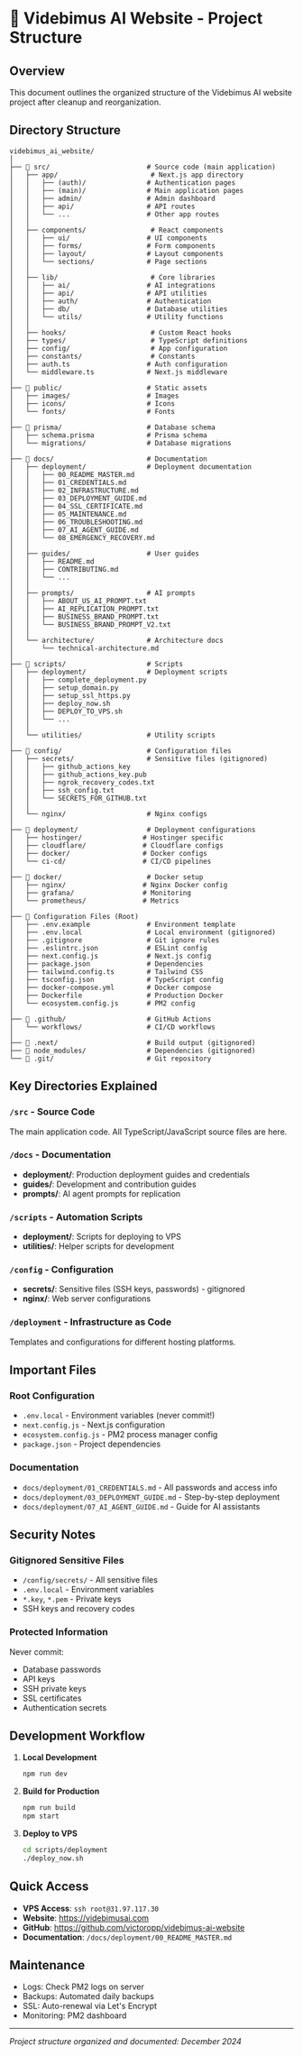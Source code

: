 # 📁 Videbimus AI Website - Project Structure

## Overview
This document outlines the organized structure of the Videbimus AI website project after cleanup and reorganization.

## Directory Structure

```
videbimus_ai_website/
│
├── 📂 src/                        # Source code (main application)
│   ├── app/                       # Next.js app directory
│   │   ├── (auth)/               # Authentication pages
│   │   ├── (main)/               # Main application pages
│   │   ├── admin/                # Admin dashboard
│   │   ├── api/                  # API routes
│   │   └── ...                   # Other app routes
│   │
│   ├── components/                # React components
│   │   ├── ui/                   # UI components
│   │   ├── forms/                # Form components
│   │   ├── layout/               # Layout components
│   │   └── sections/             # Page sections
│   │
│   ├── lib/                       # Core libraries
│   │   ├── ai/                   # AI integrations
│   │   ├── api/                  # API utilities
│   │   ├── auth/                 # Authentication
│   │   ├── db/                   # Database utilities
│   │   └── utils/                # Utility functions
│   │
│   ├── hooks/                     # Custom React hooks
│   ├── types/                     # TypeScript definitions
│   ├── config/                    # App configuration
│   ├── constants/                 # Constants
│   ├── auth.ts                   # Auth configuration
│   └── middleware.ts             # Next.js middleware
│
├── 📂 public/                     # Static assets
│   ├── images/                   # Images
│   ├── icons/                    # Icons
│   └── fonts/                    # Fonts
│
├── 📂 prisma/                     # Database schema
│   ├── schema.prisma             # Prisma schema
│   └── migrations/               # Database migrations
│
├── 📂 docs/                       # Documentation
│   ├── deployment/               # Deployment documentation
│   │   ├── 00_README_MASTER.md
│   │   ├── 01_CREDENTIALS.md
│   │   ├── 02_INFRASTRUCTURE.md
│   │   ├── 03_DEPLOYMENT_GUIDE.md
│   │   ├── 04_SSL_CERTIFICATE.md
│   │   ├── 05_MAINTENANCE.md
│   │   ├── 06_TROUBLESHOOTING.md
│   │   ├── 07_AI_AGENT_GUIDE.md
│   │   └── 08_EMERGENCY_RECOVERY.md
│   │
│   ├── guides/                   # User guides
│   │   ├── README.md
│   │   ├── CONTRIBUTING.md
│   │   └── ...
│   │
│   ├── prompts/                  # AI prompts
│   │   ├── ABOUT_US_AI_PROMPT.txt
│   │   ├── AI_REPLICATION_PROMPT.txt
│   │   ├── BUSINESS_BRAND_PROMPT.txt
│   │   └── BUSINESS_BRAND_PROMPT_V2.txt
│   │
│   └── architecture/             # Architecture docs
│       └── technical-architecture.md
│
├── 📂 scripts/                    # Scripts
│   ├── deployment/               # Deployment scripts
│   │   ├── complete_deployment.py
│   │   ├── setup_domain.py
│   │   ├── setup_ssl_https.py
│   │   ├── deploy_now.sh
│   │   ├── DEPLOY_TO_VPS.sh
│   │   └── ...
│   │
│   └── utilities/                # Utility scripts
│
├── 📂 config/                     # Configuration files
│   ├── secrets/                  # Sensitive files (gitignored)
│   │   ├── github_actions_key
│   │   ├── github_actions_key.pub
│   │   ├── ngrok_recovery_codes.txt
│   │   ├── ssh_config.txt
│   │   └── SECRETS_FOR_GITHUB.txt
│   │
│   └── nginx/                    # Nginx configs
│
├── 📂 deployment/                 # Deployment configurations
│   ├── hostinger/               # Hostinger specific
│   ├── cloudflare/              # Cloudflare configs
│   ├── docker/                  # Docker configs
│   └── ci-cd/                   # CI/CD pipelines
│
├── 📂 docker/                     # Docker setup
│   ├── nginx/                   # Nginx Docker config
│   ├── grafana/                 # Monitoring
│   └── prometheus/              # Metrics
│
├── 🔧 Configuration Files (Root)
│   ├── .env.example              # Environment template
│   ├── .env.local                # Local environment (gitignored)
│   ├── .gitignore                # Git ignore rules
│   ├── .eslintrc.json            # ESLint config
│   ├── next.config.js            # Next.js config
│   ├── package.json              # Dependencies
│   ├── tailwind.config.ts        # Tailwind CSS
│   ├── tsconfig.json             # TypeScript config
│   ├── docker-compose.yml        # Docker compose
│   ├── Dockerfile                # Production Docker
│   └── ecosystem.config.js       # PM2 config
│
├── 📂 .github/                    # GitHub Actions
│   └── workflows/                # CI/CD workflows
│
├── 📂 .next/                      # Build output (gitignored)
├── 📂 node_modules/               # Dependencies (gitignored)
└── 📂 .git/                       # Git repository

```

## Key Directories Explained

### `/src` - Source Code
The main application code. All TypeScript/JavaScript source files are here.

### `/docs` - Documentation
- **deployment/**: Production deployment guides and credentials
- **guides/**: Development and contribution guides
- **prompts/**: AI agent prompts for replication

### `/scripts` - Automation Scripts
- **deployment/**: Scripts for deploying to VPS
- **utilities/**: Helper scripts for development

### `/config` - Configuration
- **secrets/**: Sensitive files (SSH keys, passwords) - gitignored
- **nginx/**: Web server configurations

### `/deployment` - Infrastructure as Code
Templates and configurations for different hosting platforms.

## Important Files

### Root Configuration
- `.env.local` - Environment variables (never commit!)
- `next.config.js` - Next.js configuration
- `ecosystem.config.js` - PM2 process manager config
- `package.json` - Project dependencies

### Documentation
- `docs/deployment/01_CREDENTIALS.md` - All passwords and access info
- `docs/deployment/03_DEPLOYMENT_GUIDE.md` - Step-by-step deployment
- `docs/deployment/07_AI_AGENT_GUIDE.md` - Guide for AI assistants

## Security Notes

### Gitignored Sensitive Files
- `/config/secrets/` - All sensitive files
- `.env.local` - Environment variables
- `*.key`, `*.pem` - Private keys
- SSH keys and recovery codes

### Protected Information
Never commit:
- Database passwords
- API keys
- SSH private keys
- SSL certificates
- Authentication secrets

## Development Workflow

1. **Local Development**
   ```bash
   npm run dev
   ```

2. **Build for Production**
   ```bash
   npm run build
   npm start
   ```

3. **Deploy to VPS**
   ```bash
   cd scripts/deployment
   ./deploy_now.sh
   ```

## Quick Access

- **VPS Access**: `ssh root@31.97.117.30`
- **Website**: https://videbimusai.com
- **GitHub**: https://github.com/victoropp/videbimus-ai-website
- **Documentation**: `/docs/deployment/00_README_MASTER.md`

## Maintenance

- Logs: Check PM2 logs on server
- Backups: Automated daily backups
- SSL: Auto-renewal via Let's Encrypt
- Monitoring: PM2 dashboard

---
*Project structure organized and documented: December 2024*